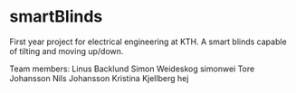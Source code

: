 # smartBlinds
First year project for electrical engineering at KTH. A smart blinds capable of tilting and moving up/down.

Team members:
Linus Backlund
Simon Weideskog simonwei
Tore Johansson
Nils Johansson
Kristina Kjellberg hej
